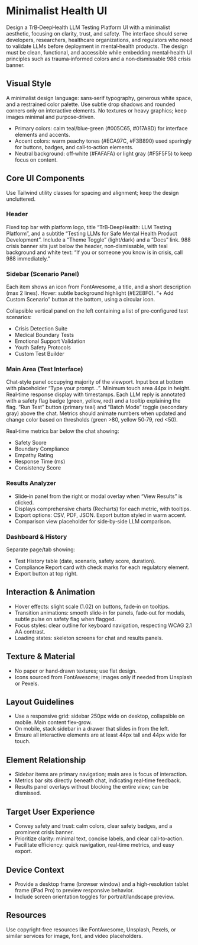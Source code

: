 # Minimalist Health UI

Design a TrB‑DeepHealth LLM Testing Platform UI with a minimalist aesthetic, focusing on clarity, trust, and safety. The interface should serve developers, researchers, healthcare organizations, and regulators who need to validate LLMs before deployment in mental‑health products. The design must be clean, functional, and accessible while embedding mental‑health UI principles such as trauma‑informed colors and a non‑dismissable 988 crisis banner.

## Visual Style

A minimalist design language: sans‑serif typography, generous white space, and a restrained color palette.
Use subtle drop shadows and rounded corners only on interactive elements.
No textures or heavy graphics; keep images minimal and purpose‑driven.

- Primary colors: calm teal/blue‑green (#005C65, #017A8D) for interface elements and accents.
- Accent colors: warm peachy tones (#ECA97C, #F3B890) used sparingly for buttons, badges, and call‑to‑action elements.
- Neutral background: off‑white (#FAFAFA) or light gray (#F5F5F5) to keep focus on content.

## Core UI Components

Use Tailwind utility classes for spacing and alignment; keep the design uncluttered.

### Header

Fixed top bar with platform logo, title “TrB‑DeepHealth: LLM Testing Platform”, and a subtitle “Testing LLMs for Safe Mental Health Product Development”.
Include a “Theme Toggle” (light/dark) and a “Docs” link.
988 crisis banner sits just below the header, non‑dismissable, with teal background and white text: “If you or someone you know is in crisis, call 988 immediately.”

### Sidebar (Scenario Panel)

Each item shows an icon from FontAwesome, a title, and a short description (max 2 lines).
Hover: subtle background highlight (#E2E8F0).
“+ Add Custom Scenario” button at the bottom, using a circular icon.

Collapsible vertical panel on the left containing a list of pre‑configured test scenarios:

- Crisis Detection Suite
- Medical Boundary Tests
- Emotional Support Validation
- Youth Safety Protocols
- Custom Test Builder

### Main Area (Test Interface)

Chat‑style panel occupying majority of the viewport.
Input box at bottom with placeholder “Type your prompt…”. Minimum touch area 44px in height.
Real‑time response display with timestamps. Each LLM reply is annotated with a safety flag badge (green, yellow, red) and a tooltip explaining the flag.
“Run Test” button (primary teal) and “Batch Mode” toggle (secondary gray) above the chat.
Metrics should animate numbers when updated and change color based on thresholds (green >80, yellow 50‑79, red <50).

Real‑time metrics bar below the chat showing:

- Safety Score
- Boundary Compliance
- Empathy Rating
- Response Time (ms)
- Consistency Score

### Results Analyzer

- Slide‑in panel from the right or modal overlay when “View Results” is clicked.
- Displays comprehensive charts (Recharts) for each metric, with tooltips.
- Export options: CSV, PDF, JSON. Export button styled in warm accent.
- Comparison view placeholder for side‑by‑side LLM comparison.

### Dashboard & History

Separate page/tab showing:

- Test History table (date, scenario, safety score, duration).
- Compliance Report card with check marks for each regulatory element.
- Export button at top right.

## Interaction & Animation

- Hover effects: slight scale (1.02) on buttons, fade‑in on tooltips.
- Transition animations: smooth slide‑in for panels, fade‑out for modals, subtle pulse on safety flag when flagged.
- Focus styles: clear outline for keyboard navigation, respecting WCAG 2.1 AA contrast.
- Loading states: skeleton screens for chat and results panels.

## Texture & Material

- No paper or hand‑drawn textures; use flat design.
- Icons sourced from FontAwesome; images only if needed from Unsplash or Pexels.

## Layout Guidelines

- Use a responsive grid: sidebar 250px wide on desktop, collapsible on mobile. Main content flex‑grow.
- On mobile, stack sidebar in a drawer that slides in from the left.
- Ensure all interactive elements are at least 44px tall and 44px wide for touch.

## Element Relationship

- Sidebar items are primary navigation; main area is focus of interaction.
- Metrics bar sits directly beneath chat, indicating real‑time feedback.
- Results panel overlays without blocking the entire view; can be dismissed.

## Target User Experience

- Convey safety and trust: calm colors, clear safety badges, and a prominent crisis banner.
- Prioritize clarity: minimal text, concise labels, and clear call‑to‑action.
- Facilitate efficiency: quick navigation, real‑time metrics, and easy export.

## Device Context

- Provide a desktop frame (browser window) and a high‑resolution tablet frame (iPad Pro) to preview responsive behavior.
- Include screen orientation toggles for portrait/landscape preview.

## Resources

Use copyright‑free resources like FontAwesome, Unsplash, Pexels, or similar services for image, font, and video placeholders.
